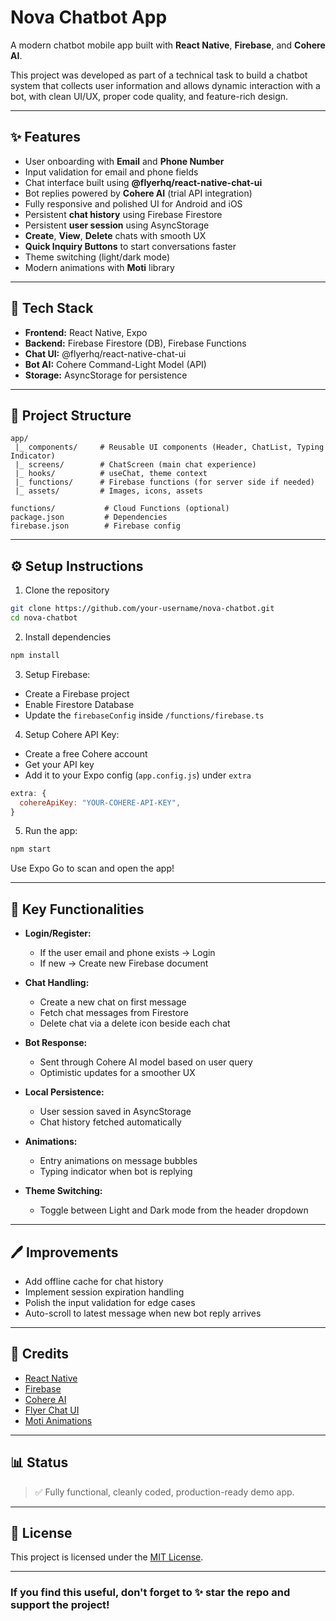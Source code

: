 # Nova Chatbot App

A modern chatbot mobile app built with **React Native**, **Firebase**, and **Cohere AI**.

This project was developed as part of a technical task to build a chatbot system that collects user information and allows dynamic interaction with a bot, with clean UI/UX, proper code quality, and feature-rich design.

---

## ✨ Features

- User onboarding with **Email** and **Phone Number**
- Input validation for email and phone fields
- Chat interface built using **@flyerhq/react-native-chat-ui**
- Bot replies powered by **Cohere AI** (trial API integration)
- Fully responsive and polished UI for Android and iOS
- Persistent **chat history** using Firebase Firestore
- Persistent **user session** using AsyncStorage
- **Create**, **View**, **Delete** chats with smooth UX
- **Quick Inquiry Buttons** to start conversations faster
- Theme switching (light/dark mode)
- Modern animations with **Moti** library

---

## 🔹 Tech Stack

- **Frontend:** React Native, Expo
- **Backend:** Firebase Firestore (DB), Firebase Functions
- **Chat UI:** @flyerhq/react-native-chat-ui
- **Bot AI:** Cohere Command-Light Model (API)
- **Storage:** AsyncStorage for persistence

---

## 📂 Project Structure

```
app/
 |_ components/     # Reusable UI components (Header, ChatList, Typing Indicator)
 |_ screens/        # ChatScreen (main chat experience)
 |_ hooks/          # useChat, theme context
 |_ functions/      # Firebase functions (for server side if needed)
 |_ assets/         # Images, icons, assets

functions/           # Cloud Functions (optional)
package.json         # Dependencies
firebase.json        # Firebase config
```

---

## ⚙️ Setup Instructions

1. Clone the repository

```bash
git clone https://github.com/your-username/nova-chatbot.git
cd nova-chatbot
```

2. Install dependencies

```bash
npm install
```

3. Setup Firebase:

- Create a Firebase project
- Enable Firestore Database
- Update the `firebaseConfig` inside `/functions/firebase.ts`

4. Setup Cohere API Key:

- Create a free Cohere account
- Get your API key
- Add it to your Expo config (`app.config.js`) under `extra`

```js
extra: {
  cohereApiKey: "YOUR-COHERE-API-KEY",
}
```

5. Run the app:

```bash
npm start
```

Use Expo Go to scan and open the app!

---

## 💪 Key Functionalities

- **Login/Register:**

  - If the user email and phone exists → Login
  - If new → Create new Firebase document

- **Chat Handling:**

  - Create a new chat on first message
  - Fetch chat messages from Firestore
  - Delete chat via a delete icon beside each chat

- **Bot Response:**

  - Sent through Cohere AI model based on user query
  - Optimistic updates for a smoother UX

- **Local Persistence:**

  - User session saved in AsyncStorage
  - Chat history fetched automatically

- **Animations:**

  - Entry animations on message bubbles
  - Typing indicator when bot is replying

- **Theme Switching:**
  - Toggle between Light and Dark mode from the header dropdown

---

## 🖊️ Improvements

- Add offline cache for chat history
- Implement session expiration handling
- Polish the input validation for edge cases
- Auto-scroll to latest message when new bot reply arrives

---

## 💪 Credits

- [React Native](https://reactnative.dev/)
- [Firebase](https://firebase.google.com/)
- [Cohere AI](https://cohere.ai/)
- [Flyer Chat UI](https://github.com/flyerhq/react-native-chat-ui)
- [Moti Animations](https://moti.fyi/)

---

## 📊 Status

> ✅ Fully functional, cleanly coded, production-ready demo app.

---

## 🔗 License

This project is licensed under the [MIT License](LICENSE).

---

### If you find this useful, don't forget to ✨ star the repo and support the project!
